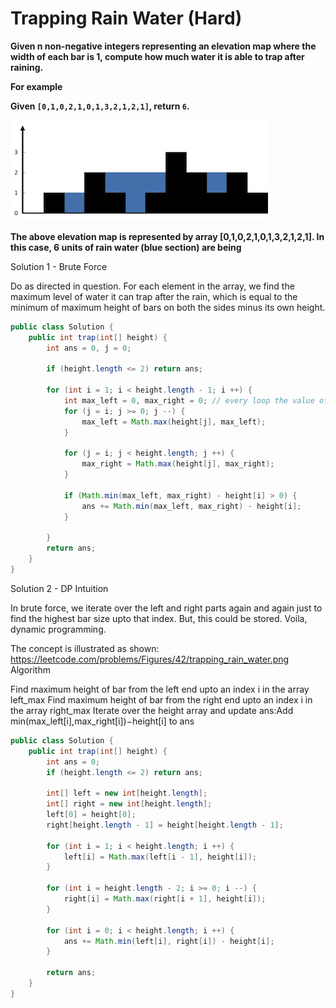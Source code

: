 # Trapping Rain Water (Hard)

**Given n non-negative integers representing an elevation map where the width of each bar is 1, compute how much water it is able to trap after raining.**

**For example**

**Given `[0,1,0,2,1,0,1,3,2,1,2,1]`, return `6`.**

![](https://github.com/ysong49/LeetCode-Note/blob/master/image/rainwatertrap.png)   

**The above elevation map is represented by array [0,1,0,2,1,0,1,3,2,1,2,1]. In this case, 6 units of rain water (blue section) are being**

Solution 1 - Brute Force

Do as directed in question. For each element in the array, we find the maximum level of water it can trap after the rain, which is equal to the minimum of maximum height of bars on both the sides minus its own height.

```java
public class Solution {
    public int trap(int[] height) {
        int ans = 0, j = 0;
        
        if (height.length <= 2) return ans;
        
        for (int i = 1; i < height.length - 1; i ++) {
            int max_left = 0, max_right = 0; // every loop the value of max_left and max_right should be back to 0;
            for (j = i; j >= 0; j --) {
                max_left = Math.max(height[j], max_left);
            }
            
            for (j = i; j < height.length; j ++) {
                max_right = Math.max(height[j], max_right);
            }
            
            if (Math.min(max_left, max_right) - height[i] > 0) {
                ans += Math.min(max_left, max_right) - height[i];
            }
            
        }
        return ans;
    }
}
```

Solution 2 - DP
Intuition

In brute force, we iterate over the left and right parts again and again just to find the highest bar size upto that index. But, this could be stored. Voila, dynamic programming.

The concept is illustrated as shown:
https://leetcode.com/problems/Figures/42/trapping_rain_water.png
Algorithm

Find maximum height of bar from the left end upto an index i in the array left_max
Find maximum height of bar from the right end upto an index i in the array right_max
Iterate over the height array and update ans:Add min(max_left[i],max_right[i])−height[i] to ans

```java
public class Solution {
    public int trap(int[] height) {
        int ans = 0;
        if (height.length <= 2) return ans;
        
        int[] left = new int[height.length];
        int[] right = new int[height.length];
        left[0] = height[0];
        right[height.length - 1] = height[height.length - 1];
        
        for (int i = 1; i < height.length; i ++) {
            left[i] = Math.max(left[i - 1], height[i]);
        }
        
        for (int i = height.length - 2; i >= 0; i --) {
            right[i] = Math.max(right[i + 1], height[i]);
        }
        
        for (int i = 0; i < height.length; i ++) {
            ans += Math.min(left[i], right[i]) - height[i];
        }
        
        return ans;
    }
}
```
